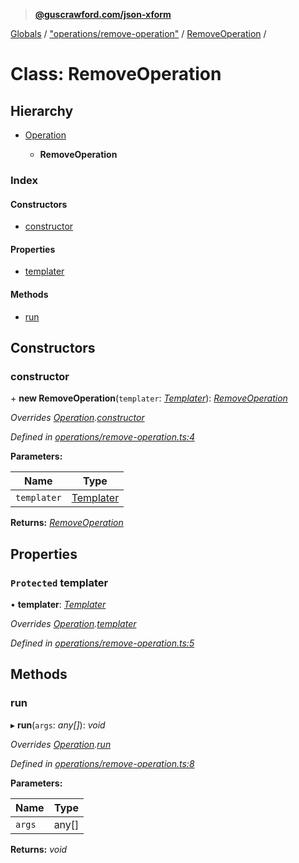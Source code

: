 > **[@guscrawford.com/json-xform](../README.md)**

[Globals](../globals.md) / ["operations/remove-operation"](../modules/_operations_remove_operation_.md) / [RemoveOperation](_operations_remove_operation_.removeoperation.md) /

# Class: RemoveOperation

## Hierarchy

* [Operation](_operations_operation_.operation.md)

  * **RemoveOperation**

### Index

#### Constructors

* [constructor](_operations_remove_operation_.removeoperation.md#constructor)

#### Properties

* [templater](_operations_remove_operation_.removeoperation.md#protected-templater)

#### Methods

* [run](_operations_remove_operation_.removeoperation.md#run)

## Constructors

###  constructor

\+ **new RemoveOperation**(`templater`: *[Templater](_templater_templater_.templater.md)*): *[RemoveOperation](_operations_remove_operation_.removeoperation.md)*

*Overrides [Operation](_operations_operation_.operation.md).[constructor](_operations_operation_.operation.md#constructor)*

*Defined in [operations/remove-operation.ts:4](https://github.com/guscrawford-com/json-xform/blob/055a393/src/operations/remove-operation.ts#L4)*

**Parameters:**

Name | Type |
------ | ------ |
`templater` | [Templater](_templater_templater_.templater.md) |

**Returns:** *[RemoveOperation](_operations_remove_operation_.removeoperation.md)*

## Properties

### `Protected` templater

• **templater**: *[Templater](_templater_templater_.templater.md)*

*Overrides [Operation](_operations_operation_.operation.md).[templater](_operations_operation_.operation.md#protected-templater)*

*Defined in [operations/remove-operation.ts:5](https://github.com/guscrawford-com/json-xform/blob/055a393/src/operations/remove-operation.ts#L5)*

## Methods

###  run

▸ **run**(`args`: *any[]*): *void*

*Overrides [Operation](_operations_operation_.operation.md).[run](_operations_operation_.operation.md#abstract-run)*

*Defined in [operations/remove-operation.ts:8](https://github.com/guscrawford-com/json-xform/blob/055a393/src/operations/remove-operation.ts#L8)*

**Parameters:**

Name | Type |
------ | ------ |
`args` | any[] |

**Returns:** *void*